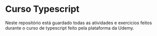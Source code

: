 # Curso Typescript
Neste repositório está guardado todas as atividades e exercicios feitos durante o curso de typescript feito pela plataforma da Udemy.
